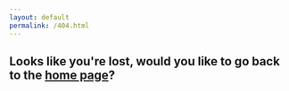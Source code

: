 ```yaml
---
layout: default
permalink: /404.html
---
```


## Looks like you're lost, would you like to go back to the <a href="/" title="Navigate back to the homepage">home page</a>?
